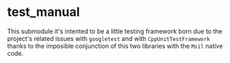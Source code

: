 # test_manual

This submodule it's intented to be a little testing framework born due to the project's related issues with `googletest` and with `CppUnitTestFramework`
thanks to the imposible conjunction of this two libraries with the `Msil` native code.

